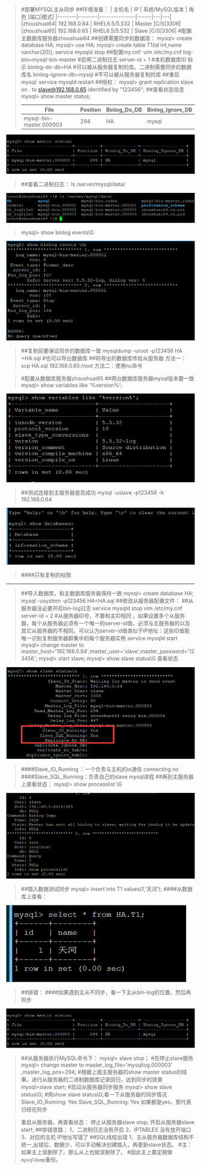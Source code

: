 >#部署MYSQL主从同步
>##环境准备：
>| 主机名  |   IP   | 系统/MySQL版本 | 角色 |端口|模式|
>|--------|--------|---------------|------|---|---|
>|zhoushuai64| 192.168.0.64 | RHEL6.5/5.532 | Master |C/S|3306|
>|zhoushuai65| 192.168.0.65 | RHEL6.5/5.532 | Slave  |C/S|3306|
>#配置主数据库服务器zhoushuai64
>##创建需要同步的数据库：
>	 mysql> create database HA;
>	 mysql> use HA;
>	 mysql> create table T1(id int,name varchar(20));
>	 service mysqld stop
>##配置my.cnf:
>	 vim /etc/my.cnf
>	 log-bin=mysql-bin-master  #启用二进制日志
>	 server-id = 1   #本机数据库ID 标示
>	 binlog-do-db=HA #可以被从服务器复制的库。二进制需要同步的数据库名
>	 binlog-ignore-db=mysql  #不可以被从服务器复制的库
>##重启mysql:
>	 service mysqld restart
>##授权：
>	 mysql> grant replication slave on *.* to slave@192.168.0.65 identified by "123456";
>##查看状态信息
>	 mysql> show master status;
>	 
>| File                    | Position | Binlog_Do_DB | Binlog_Ignore_DB |
>|-------------------------|----------|--------------|------------------|
>| mysql-bin-master.000003 |      294 | HA           | mysql            |
>
![QQ截图20160603094719.png](.\images\20160603094719.png)

>##查看二进制日志：
>	 ls /server/mysql/data/
>
![QQ截图20160603094603.png](.\images\20160603094603.png)


>	 mysql> show binlog events\G
>	 
![Q20160603095055.png](.\images\Q20160603095055.png)

>##复制前要保证同步的数据库一致
>	 mysqldump  -uroot -p123456  HA >HA.sql  #也可以导出数据库
>##将导出的数据库传给从服务器
>	 方法一：scp HA.sql  192.168.0.65:/root
>	 方法二：使用nc命令
 
>#配置从数据库服务器zhoushuai65 
>##两台数据库服务器mysql版本要一致
>	 mysql> show variables like '%version%'; 
>	 
![20160603095625.png](.\images\20160603095625.png)
>##测试连接到主服务器是否成功
>	 mysql -uslave -p123456 -h 192.168.0.64
>	 
![Q20160603095858.png](.\images\Q20160603095858.png)

>####只有复制的权限
_________________________________________________
>##导入数据库，和主数据库服务器保持一致
>	 mysql> create database HA;
>	 mysql -usystem -p123456 HA<HA.sql
>##修改从服务器配置文件：
>##从服务器没必要开启bin-log日志
>	 service mysqld stop
>	 vim /etc/my.cnf
>	 server-id       = 2  #从服务器ID号，不要和主ID相同 ，如果设置多个从服务器，每个从服务器必须有一个唯一的server-id值，必须与主服务器的以及其它从服务器的不相同。可以认为server-id值类似于IP地址：这些ID值能唯一识别复制服务器群集中的每个服务器实例
>	 service mysqld start
>	 mysql> change master to master_host='192.168.0.64',master_user='slave',master_password='123456'; 
>	 mysql> start slave; 
>	 mysql> show slave status\G  查看状态
>
![Q20160603100332.png](.\images\Q20160603100332.png)
>####Slave_IO_Running ：一个负责与主机的io通信 connecting no
>####Slave_SQL_Running：负责自己的slave mysql进程
>##再到主服务器上查看状态：
>	 mysql> show processlist \G
>
![QQ20160603100619.png](.\images\QQ20160603100619.png)
>##插入数据测试同步
>	mysql> insert into T1 values(1,'天河');
>####从数据库上查看：
>
![QQ20160603100909.png](.\images\QQ20160603100909.png)
>##排错：
>####如果遇到主从不同步，看一下主从bin-log的位置，然后再同步
>
![20160603094719.png](.\images\20160603094719.png)
>##从服务器执行MySQL命令下：
>	 mysql> slave stop；             #先停止slave服务
>	 mysql> change master to master_log_file='mysqllog.000003' ,master_log_pos=294;  #根据上面主服务器的show master status的结果，进行从服务器的二进制数据库记录回归，达到同步的效果
>	 mysql>slave start;                      #启动从服务器同步服务
>	 mysql> show slave status\G;          #用show slave status\G;看一下从服务器的同步情况
>	 Slave_IO_Running: Yes
>	 Slave_SQL_Running: Yes
>	 如果都是yes，那代表已经在同步

>	 重启从服务器，再查看状态：
>	 停止从服务器slave stop;
>	 开启从服务器slave start;
>##排错思路：
>	 1、二进制日志没有开启
>	 2、IPTABLES 没有放开端口
>	 3、对应的主机 IP地址写错了
>##SQL线程出错
>	 1、主从服务器数据库结构不统一,出错后，数据少，可以手动解决创建插入，再更新slave状态。
#注：如果主上误删除了。那么从上也就误删除了。  #因此主上要定期做`mysqldump`备份。


